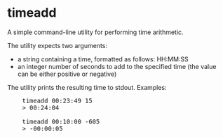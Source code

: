 timeadd
=======

A simple command-line utility for performing time arithmetic. 

The utility expects two arguments:

   * a string containing a time, formatted as follows: HH:MM:SS
   * an integer number of seconds to add to the specified time (the value can be either positive or negative)

The utility prints the resulting time to stdout. Examples:

<pre>
    timeadd 00:23:49 15
    > 00:24:04

    timeadd 00:10:00 -605
    > -00:00:05
</pre>
